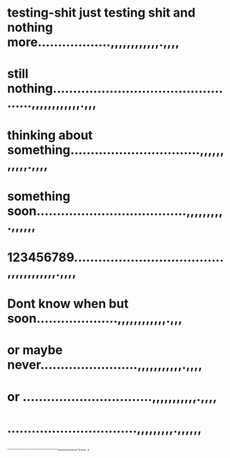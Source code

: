 # testing-shit just testing shit and  nothing more..................,,,,,,,,,,,,.,,,,
# still nothing................................................,,,,,,,,,,,,.,,,
# thinking about something................................,,,,,,,,,,,.,,,,
# something soon.....................................,,,,,,,,,.,,,,,,
# 123456789.....................................,,,,,,,,,,,,.,,,,
# Dont know when but soon....................,,,,,,,,,,,,.,,,
# or maybe never........................,,,,,,,,,,,.,,,,
# or ................................,,,,,,,,,,,.,,,,
# ................................,,,,,,,,,.,,,,,,
.............................,,,,,,,,,,,.,,,,
,
